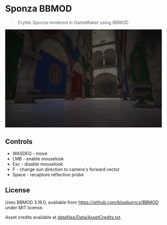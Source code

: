 # Sponza BBMOD
> Crytek Sponza rendered in GameMaker using BBMOD

![Screenshot](Screenshot.png)

## Controls
* WASDEQ - move
* LMB - enable mouselook
* Esc - disable mouselook
* F - change sun direction to camera's forward vector
* Space - recapture reflection probe

## License
Uses BBMOD 3.19.0, available from https://github.com/blueburncz/BBMOD under MIT license.

Asset credits available at [datafiles/Data/AssetCredits.txt](datafiles/Data/AssetCredits.txt).
